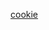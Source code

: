 [cookie](https://portswigger.net/web-security/authentication/other-mechanisms/lab-brute-forcing-a-stay-logged-in-cookie)
